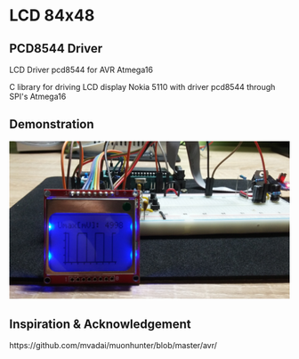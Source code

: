 # LCD 84x48
<h2>PCD8544 Driver</h2>

<p>LCD Driver pcd8544 for AVR Atmega16</p>
<p>C library for driving LCD display Nokia 5110 with driver pcd8544 through SPI's Atmega16</p>

<h2>Demonstration</h2>
<img src="pcd8544.jpg" />

<h2>Inspiration & Acknowledgement</h2>
https://github.com/mvadai/muonhunter/blob/master/avr/
